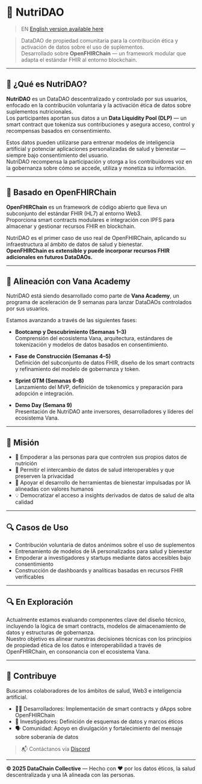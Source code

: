 # 🧬 NutriDAO

> EN [English version available here](./ROADMAP.md)

> DataDAO de propiedad comunitaria para la contribución ética y activación de datos sobre el uso de suplementos.  
> Desarrollado sobre **OpenFHIRChain** — un framework modular que adapta el estándar FHIR al entorno blockchain.

---

## 🌱 ¿Qué es NutriDAO?

**NutriDAO** es un DataDAO descentralizado y controlado por sus usuarios, enfocado en la contribución voluntaria y la activación ética de datos sobre suplementos nutricionales.  
Los participantes aportan sus datos a un **Data Liquidity Pool (DLP)** — un smart contract que tokeniza sus contribuciones y asegura acceso, control y recompensas basados en consentimiento.

Estos datos pueden utilizarse para entrenar modelos de inteligencia artificial y potenciar aplicaciones personalizadas de salud y bienestar — siempre bajo consentimiento del usuario.  
NutriDAO recompensa la participación y otorga a los contribuidores voz en la gobernanza sobre cómo se accede, utiliza y monetiza su información.

---

## 🔧 Basado en OpenFHIRChain

**OpenFHIRChain** es un framework de código abierto que lleva un subconjunto del estándar FHIR (HL7) al entorno Web3.  
Proporciona smart contracts modulares e integración con IPFS para almacenar y gestionar recursos FHIR en blockchain.

NutriDAO es el primer caso de uso real de OpenFHIRChain, aplicando su infraestructura al ámbito de datos de salud y bienestar.  
**OpenFHIRChain es extensible y puede incorporar recursos FHIR adicionales en futuros DataDAOs.**

---

## 🚀 Alineación con Vana Academy

NutriDAO está siendo desarrollado como parte de **Vana Academy**, un programa de aceleración de 9 semanas para lanzar DataDAOs controlados por sus usuarios.

Estamos avanzando a través de las siguientes fases:

- **Bootcamp y Descubrimiento (Semanas 1–3)**  
  Comprensión del ecosistema Vana, arquitectura, estándares de tokenización y modelos de datos basados en consentimiento.

- **Fase de Construcción (Semanas 4–5)**  
  Definición del subconjunto de datos FHIR, diseño de los smart contracts y refinamiento del modelo de gobernanza y token.

- **Sprint GTM (Semanas 6–8)**  
  Lanzamiento del MVP, definición de tokenomics y preparación para adopción e integración.

- **Demo Day (Semana 9)**  
  Presentación de NutriDAO ante inversores, desarrolladores y líderes del ecosistema Vana.

---

## 🎯 Misión

- 🧠 Empoderar a las personas para que controlen sus propios datos de nutrición  
- 🔗 Permitir el intercambio de datos de salud interoperables y que preserven la privacidad  
- 🤖 Apoyar el desarrollo de herramientas de bienestar impulsadas por IA alineadas con valores humanos  
- 💡 Democratizar el acceso a insights derivados de datos de salud de alta calidad  

---

## 🔍 Casos de Uso

- Contribución voluntaria de datos anónimos sobre el uso de suplementos  
- Entrenamiento de modelos de IA personalizados para salud y bienestar  
- Empoderar a investigadores y startups mediante datos accesibles bajo consentimiento  
- Construcción de dashboards y analíticas basadas en recursos FHIR verificables  

---

## 🔍 En Exploración

Actualmente estamos evaluando componentes clave del diseño técnico, incluyendo la lógica de smart contracts, modelos de almacenamiento de datos y estructuras de gobernanza.  
Nuestro objetivo es alinear nuestras decisiones técnicas con los principios de propiedad ética de los datos e interoperabilidad a través de OpenFHIRChain, en consonancia con el ecosistema Vana.

---

## 🤝 Contribuye

Buscamos colaboradores de los ámbitos de salud, Web3 e inteligencia artificial.

- 🧑‍💻 Desarrolladores: Implementación de smart contracts y dApps sobre OpenFHIRChain  
- 🧠 Investigadores: Definición de esquemas de datos y marcos éticos  
- 🗣️ Comunidad: Apoyo en divulgación y fortalecimiento del mensaje sobre soberanía de datos  

> 📬 Contáctanos vía [Discord](https://discord.com/channels/1384877094156239039/1384877094747639810) <!--o abre un [issue](https://github.com/nutridao/issues)-->

---

**© 2025 DataChain Collective** — Hecho con ❤️ por los datos éticos, la salud descentralizada y una IA alineada con las personas.
